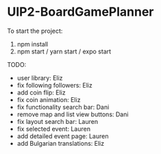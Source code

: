 # UIP2-BoardGamePlanner

To start the project:
1. npm install
2. npm start / yarn start / expo start

TODO:

- user library: Eliz
- fix following followers: Eliz
- add coin flip: Eliz
- fix coin animation: Eliz
- fix functionality search bar: Dani
- remove map and list view buttons: Dani
- fix layout search bar: Lauren
- fix selected event: Lauren
- add detailed event page: Lauren
- add Bulgarian translations: Eliz
